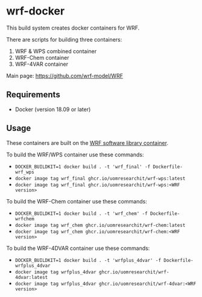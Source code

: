 # wrf-docker

This build system creates docker containers for WRF.

There are scripts for building three containers:
1. WRF & WPS combined container
2. WRF-Chem container
3. WRF-4VAR container

Main page: https://github.com/wrf-model/WRF

## Requirements

* Docker (version 18.09 or later)

## Usage

These containers are built on the [WRF software library container](https://github.com/UoMResearchIT/wrf-software-libraries-docker/pkgs/container/wrf-libraries).

To build the WRF/WPS container use these commands:
* `DOCKER_BUILDKIT=1 docker build . -t 'wrf_final' -f Dockerfile-wrf_wps`
* `docker image tag wrf_final ghcr.io/uomresearchit/wrf-wps:latest`
* `docker image tag wrf_final ghcr.io/uomresearchit/wrf-wps:<WRF version>`

To build the WRF-Chem container use these commands:
* `DOCKER_BUILDKIT=1 docker build . -t 'wrf_chem' -f Dockerfile-wrfchem`
* `docker image tag wrf_chem ghcr.io/uomresearchit/wrf-chem:latest`
* `docker image tag wrf_chem ghcr.io/uomresearchit/wrf-chem:<WRF version>`

To build the WRF-4DVAR container use these commands:
* `DOCKER_BUILDKIT=1 docker build . -t 'wrfplus_4dvar' -f Dockerfile-wrfplus_4dvar`
* `docker image tag wrfplus_4dvar ghcr.io/uomresearchit/wrf-4dvar:latest`
* `docker image tag wrfplus_4dvar ghcr.io/uomresearchit/wrf-4dvar:<WRF version>`

